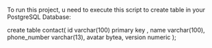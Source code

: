 To run this project, u need to execute this script to create table in your PostgreSQL Database:

create table contact(
    id varchar(100) primary key ,
    name varchar(100),
    phone_number varchar(13),
    avatar bytea,
    version numeric
);
